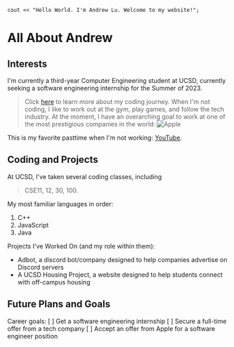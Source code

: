 ```
cout << "Hello World. I'm Andrew Lu. Welcome to my website!";
```

# All About Andrew

## Interests

I'm currently a third-year Computer Engineering student at UCSD, currently seeking a software engineering internship for the Summer of 2023. 
> Click [here](https://github.com/landrewu/user-page/blob/main/index.md#coding-and-projects) to learn more about my coding journey.
When I'm not coding, I like to work out at the gym, play games, and follow the tech industry.
At the moment, I have an overarching goal to work at one of the most prestigious companies in the world:
![Apple](https://1000logos.net/wp-content/uploads/2016/10/Apple-Logo.png)

This is my favorite pasttime when I'm not working: [YouTube](https://www.youtube.com/).

## Coding and Projects

At UCSD, I've taken several coding classes, including
> CSE11, 12, 30, 100.

My most familiar languages in order:
1. C++
2. JavaScript
3. Java

Projects I've Worked On (and my role within them):
- Adbot, a discord bot/company designed to help companies advertise on Discord servers
- A UCSD Housing Project, a website designed to help students connect with off-campus housing

## Future Plans and Goals

Career goals:
[ ] Get a software engineering internship
[ ] Secure a full-time offer from a tech company
[ ] Accept an offer from Apple for a software engineer position
